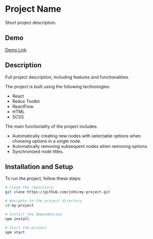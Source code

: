 # Project Name

Short project description.

## Demo

[Demo Link](https://oleh-holovnykh.github.io/react_redux-nodes-flow/)

## Description

Full project description, including features and functionalities.

The project is built using the following technologies:

- React
- Redux Toolkit
- ReactFlow
- HTML
- SCSS

The main functionality of the project includes:
- Automatically creating new nodes with selectable options when choosing options in a single node.
- Automatically removing subsequent nodes when removing options.
- Synchronized node titles.

## Installation and Setup

To run the project, follow these steps:

```bash
# Clone the repository
git clone https://github.com/john/my-project.git

# Navigate to the project directory
cd my-project

# Install the dependencies
npm install

# Start the project
npm start
